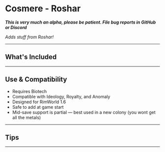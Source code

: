 # Cosmere - Roshar

***This is very much an alpha, please be patient. File bug reports in GitHub or Discord***

*Adds stuff from Roshar!*

---

## What's Included

---

## Use & Compatibility

- Requires Biotech
- Compatible with Ideology, Royalty, and Anomaly
- Designed for RimWorld 1.6
- Safe to add at game start
- Mid-save support is partial — best used in a new colony (you wont get all the metals)

---

## Tips

---
